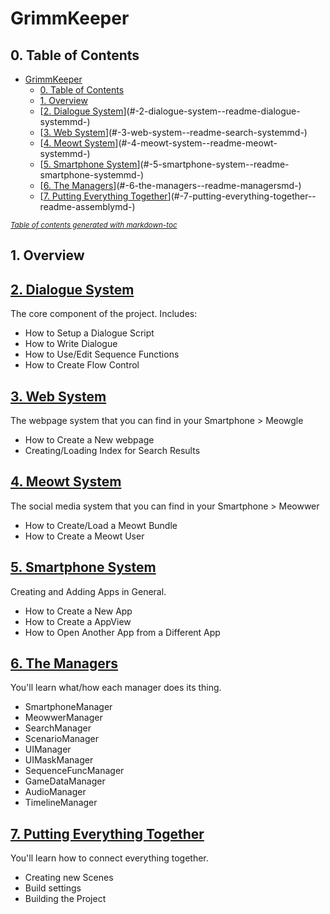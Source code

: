 # GrimmKeeper
## 0. Table of Contents

- [GrimmKeeper](#grimmkeeper)
  * [0. Table of Contents](#0-table-of-contents)
  * [1. Overview](#1-overview)
  * [[2. Dialogue System](readme_dialogue_system.md)](#-2-dialogue-system--readme-dialogue-systemmd-)
  * [[3. Web System](readme_search_system.md)](#-3-web-system--readme-search-systemmd-)
  * [[4. Meowt System](readme_meowt_system.md)](#-4-meowt-system--readme-meowt-systemmd-)
  * [[5. Smartphone System](readme_smartphone_system.md)](#-5-smartphone-system--readme-smartphone-systemmd-)
  * [[6. The Managers](readme_managers.md)](#-6-the-managers--readme-managersmd-)
  * [[7. Putting Everything Together](readme_assembly.md)](#-7-putting-everything-together--readme-assemblymd-)

<small><i><a href='http://ecotrust-canada.github.io/markdown-toc/'>Table of contents generated with markdown-toc</a></i></small>

## 1. Overview

## [2. Dialogue System](readme_dialogue_system.md)
The core component of the project. Includes:
 - How to Setup a Dialogue Script
 - How to Write Dialogue
 - How to Use/Edit Sequence Functions
 - How to Create Flow Control

## [3. Web System](readme_search_system.md)
The webpage system that you can find in your Smartphone > Meowgle
 - How to Create a New webpage
 - Creating/Loading Index for Search Results

## [4. Meowt System](readme_meowt_system.md)
The social media system that you can find in your Smartphone > Meowwer
 - How to Create/Load a Meowt Bundle
 - How to Create a Meowt User

## [5. Smartphone System](readme_smartphone_system.md)
Creating and Adding Apps in General.
 - How to Create a New App
 - How to Create a AppView
 - How to Open Another App from a Different App

## [6. The Managers](readme_managers.md)
You'll learn what/how each manager does its thing.
 - SmartphoneManager
 - MeowwerManager
 - SearchManager
 - ScenarioManager
 - UIManager
 - UIMaskManager
 - SequenceFuncManager
 - GameDataManager
 - AudioManager
 - TimelineManager

## [7. Putting Everything Together](readme_assemble.md)
You'll learn how to connect everything together.
 - Creating new Scenes
 - Build settings
 - Building the Project
